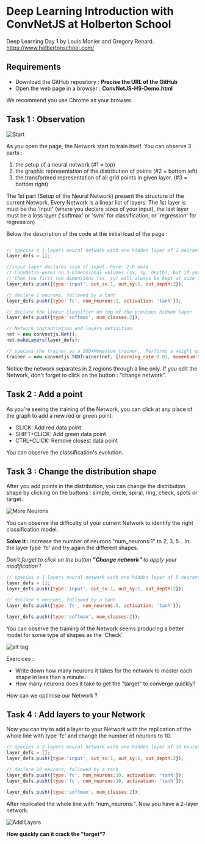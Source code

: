 # Deep Learning Introduction with ConvNetJS at Holberton School

Deep Learning Day 1 by Louis Monier and Gregory Renard.
https://www.holbertonschool.com/

## Requirements

- Download the GitHub repository : **Precise the URL of the GitHub**
- Open the web page in a browser : **ConvNetJS-HS-Demo.html**

We recommend you use Chrome as your browser.

## Task 1 : Observation

![Start](https://github.com/gregrenard/hs/blob/master/ConvNetJS/images/capture1.png)

As you open the page, the Network start to train itself.
You can observe 3 parts :

1. the setup of a neural network (#1 = top)
2. the graphic representation of the distribution of points (#2 = bottom left)
3. the transformed representation of all grid points in given layer. (#3 = bottom right)
 
The 1st part (Setup of the Neural Network) present the structure of the current Network.  Every Network is a linear list of layers.
The 1st layer is must be the 'input' (where you declare sizes of your input), the last layer must be a loss layer ('softmax' or 'svm' for classification, or 'regression' for regression)



Below the description of the code at the initial load of the page :


```javascript

// species a 1-layers neural network with one hidden layer of 1 neurons
layer_defs = [];

//input layer declares size of input. here: 2-D data
// ConvNetJS works on 3-Dimensional volumes (sx, sy, depth), but if you're not dealing with images
// then the first two dimensions (sx, sy) will always be kept at size 1
layer_defs.push({type:'input', out_sx:1, out_sy:1, out_depth:2});

// declare 1 neurons, followed by a tanh
layer_defs.push({type:'fc', num_neurons:1, activation: 'tanh'});

// declare the linear classifier on top of the previous hidden layer
layer_defs.push({type:'softmax', num_classes:2});

// Network instantiation and layers definition
net = new convnetjs.Net();
net.makeLayers(layer_defs);

// species the trainer as a SGD+Momentum trainer.  Performs a weight update every 10 examples (batch size)
trainer = new convnetjs.SGDTrainer(net, {learning_rate:0.01, momentum:0.1, batch_size:10, l2_decay:0.001});

```

Notice the network separates in 2 regions through a line only.
If you edit the Network, don't forget to click on the button : "change network".

## Task 2 : Add a point

As you're seeing the training of the Network, you can click at any place of the graph to add a new red or green point.
- CLICK: Add red data point
- SHIFT+CLICK: Add green data point
- CTRL+CLICK: Remove closest data point

You can observe the classification's evolution. 

## Task 3 : Change the distribution shape 

After you add points in the distribution, you can change the distribution shape by clicking on the buttons : simple, circle, spiral, ring, check, spots or target.

![More Neurons](https://github.com/gregrenard/hs/blob/master/ConvNetJS/images/capture2.png)

You can observe the difficulty of your current Network to identify the right classification model.  

**Solve it :** Increase the number of neurons "num_neurons:1" to 2, 3, 5... in the layer type 'fc' and try again the different shapes.

*Don't forget to click on the button **"Change network"** to apply your modification !*

```javascript
// species a 1-layers neural network with one hidden layer of 5 neurons
layer_defs = [];
layer_defs.push({type:'input', out_sx:1, out_sy:1, out_depth:2});

// declare 5 neurons, followed by a tanh
layer_defs.push({type:'fc', num_neurons:5, activation: 'tanh'});

layer_defs.push({type:'softmax', num_classes:2});

```

You can observe the training of the Network seems producing a better model for some type of shapes as the 'Check'.

![alt tag](https://github.com/gregrenard/hs/blob/master/ConvNetJS/images/capture3.png)


Exercices :
- Write down how many neurons it takes for the network to master each shape in less than a minute.
- How many neurons does it take to get the "target" to converge quickly?

How can we optimise our Network ?

## Task 4 : Add layers to your Network

Now you can try to add a layer to your Network with the replication of the whole line with type 'fc' and change the number of neurons to 10.

```javascript
// species a 2-layers neural network with one hidden layer of 10 neurons
layer_defs = [];
layer_defs.push({type:'input', out_sx:1, out_sy:1, out_depth:2});

// declare 10 neurons, followed by a tanh
layer_defs.push({type:'fc', num_neurons:10, activation: 'tanh'});
layer_defs.push({type:'fc', num_neurons:10, activation: 'tanh'});

layer_defs.push({type:'softmax', num_classes:2});

```

After replicated the whole line with "num_neurons:". Now you have a 2-layer network.

![Add Layers](https://github.com/gregrenard/hs/blob/master/ConvNetJS/images/capture4.png)

**How quickly can it crack the "target"?**
